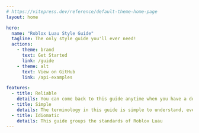 ```yaml
---
# https://vitepress.dev/reference/default-theme-home-page
layout: home

hero:
  name: "Roblox Luau Style Guide"
  tagline: The only style guide you'll ever need!
  actions:
    - theme: brand
      text: Get Started
      link: /guide
    - theme: alt
      text: View on GitHub
      link: /api-examples

features:
  - title: Reliable
    details: You can come back to this guide anytime when you have a doubt
  - title: Simple
    details: The terminology in this guide is simple to understand, even for beginners
  - title: Idiomatic
    details: This guide groups the standards of Roblox Luau
---
```

